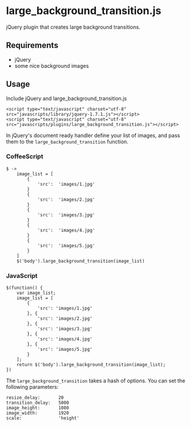 #	large_background_transition.js

jQuery plugin that creates large background transitions.

##	Requirements

*	jQuery
*	some nice background images

##	Usage

Include jQuery and large_background_transition.js

	<script type="text/javascript" charset="utf-8" src="javascripts/library/jquery-1.7.1.js"></script>
	<script type="text/javascript" charset="utf-8" src="javascripts/plugins/large_background_transition.js"></script>

In jQuery's document ready handler define your list of images, and pass them to the `large_background_transition` function.

###	CoffeeScript

	$ ->
		image_list = [
			{
				'src':	'images/1.jpg'
			}
			{
				'src':	'images/2.jpg'
			}
			{
				'src':	'images/3.jpg'
			}
			{
				'src':	'images/4.jpg'
			}
			{
				'src':	'images/5.jpg'
			}
		]
		$('body').large_background_transition(image_list)

###	JavaScript

	$(function() {
		var image_list;
		image_list = [
			{
				'src': 'images/1.jpg'
			}, {
				'src': 'images/2.jpg'
			}, {
				'src': 'images/3.jpg'
			}, {
				'src': 'images/4.jpg'
			}, {
				'src': 'images/5.jpg'
			}
		];
		return $('body').large_background_transition(image_list);
	})


The `large_background_transition` takes a hash of options. You can set the following parameters:

	resize_delay:		20
	transition_delay:	5000
	image_height:		1080
	image_width:		1920
	scale:				'height'
